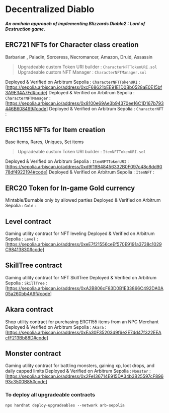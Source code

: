 # Decentralized Diablo

##### An onchain approach of implementing Blizzards Diablo2 : Lord of Destruction game.

## ERC721 NFTs for Character class creation

Barbarian , Paladin, Sorceress, Necromancer, Amazon, Druid, Assassin

> Upgradeable custom Token URI builder : `CharacterNFTTokenURI.sol`
> Upgradeable custom NFT Manager : `CharacterNFTManager.sol`

Deployed & Verified on Arbitrum Sepolia : `CharacterNFTTokenURI` : [https://sepolia.arbiscan.io/address/0xcF68621bEE91E1D0Bb0528aE0E15bf3A9E34A7Fd#code]
Deployed & Verified on Arbitrum Sepolia : `CharacterNFTManager` : [https://sepolia.arbiscan.io/address/0x8100e69Ae3b94370ee16C1D167b793446B608499#code]
Deployed & Verified on Arbitrum Sepolia : `CharacterNFT` :

## ERC1155 NFTs for Item creation

Base items, Rares, Uniques, Set items

> Upgradeable custom Token URI builder : `ItemNFTTokenURI.sol`

Deployed & Verified on Arbitrum Sepolia : `ItemNFTTokenURI` : [https://sepolia.arbiscan.io/address/0xd9f19B48456332B0F097c48c8dd9078df4922194#code]
Deployed & Verified on Arbitrum Sepolia : `ItemNFT` :

## ERC20 Token for In-game Gold currency

Mintable/Burnable only by allowed parties
Deployed & Verified on Arbitrum Sepolia : `Gold` :

## Level contract

Gaming utility contract for NFT leveling
Deployed & Verified on Arbitrum Sepolia : `Level` : [https://sepolia.arbiscan.io/address/0xeE7f21556ceEf570E9191a3738c1029C98413830#code]

## SkillTree contract

Gaming utility contract for NFT SkillTree
Deployed & Verified on Arbitrum Sepolia : `SkillTree` : [https://sepolia.arbiscan.io/address/0xA2B806cF83D0B1E33866C492DA0A05a260bb4A9f#code]

## Akara contract

Shop utility contract for purchasing ERC1155 items from an NPC Merchant
Deployed & Verified on Arbitrum Sepolia : `Akara` : [https://sepolia.arbiscan.io/address/0xEa30F35203d9f6e2E74d47f322EEAcfF213Bb88D#code]

## Monster contract

Gaming utility contract for battling monsters, gaining xp, loot drops, and daily capped limits
Deployed & Verified on Arbitrum Sepolia : `Monster` : [https://sepolia.arbiscan.io/address/0x2Fe136714E915DA34b3B25597cF89693c3500B85#code]

### To deploy all upgradeable contracts

`npx hardhat deploy-upgradeables --network arb-sepolia`
